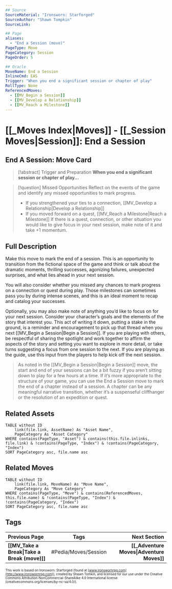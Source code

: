 ```yaml
---
## Source
SourceMaterial: "Ironsworn: Starforged"
SourceAuthor: "Shawn Tompkin"
SourceLink: 

## Page
aliases:
  - "End a Session (move)"
PageType: Move
PageCategory: Session
PageOrder: 5

## Oracle
MoveName: End a Session
InlineCmd: EAS
Trigger: "When you end a significant session or chapter of play"
RollType: None
ReferencedMoves: 
  - [[MV_Begin a Session]]
  - [[MV_Develop a Relationship]]
  - [[MV_Reach a Milestone]]
---
```

# [[_Moves Index|Moves]] - [[_Session Moves|Session]]: End a Session

## End A Session: Move Card
>[!abstract]  Trigger and Preparation
>**When you end a significant session or chapter of play...**
>

>[!question] Missed Opportunities
>Reflect on the events of the game and identify any missed opportunities to mark progress.
>	- If you strengthened your ties to a connection, [[MV_Develop a Relationship|Develop a Relationship]]
>	- If you moved forward on a quest, [[MV_Reach a Milestone|Reach a Milestone]]
>If there is a quest, connection, or other situation you would like to give focus in your next session, make note of it and take +1 momentum.



## Full Description
Make this move to mark the end of a session. This is an opportunity to transition from the fictional space of the game and think or talk about the dramatic moments, thrilling successes, agonizing failures, unexpected surprises, and what lies ahead in your next session. 

You will also consider whether you missed any chances to mark progress on a connection or quest during play. Those milestones can sometimes pass you by during intense scenes, and this is an ideal moment to recap and catalog your successes. 

Optionally, you may also make note of anything you’d like to focus on for your next session. Consider your character’s goals and the elements of the story that interest you. This act of writing it down, putting a stake in the ground, is a reminder and encouragement to pick up that thread when you next [[MV_Begin a Session|Begin a Session]]. If you are playing with others, be respectful of sharing the spotlight and work together to affirm the aspects of the story and setting you want to explore in more detail, or take turns suggesting a focus from one session to the next. If you are playing as the guide, use this input from the players to help kick off the next session.

>As noted in the [[MV_Begin a Session|Begin a Session]] move, the start and end of your sessions can be a bit fuzzy if you aren’t sitting down to play for a few hours at a time. If it’s more appropriate to the structure of your game, you can use the End a Session move to mark the end of a chapter instead of a session. A chapter can be any meaningful narrative transition, whether it’s a suspenseful cliffhanger or the resolution of an expedition or quest.

## Related Assets
```dataview
TABLE without ID
	link(file.link, AssetName) As "Asset Name",
	PageCategory As "Asset Category"
WHERE contains(PageType, "Asset") & contains(this.file.inlinks, file.link) & !contains(PageType, "Index") & !contains(PageCategory, "Index")
SORT PageCategory asc, file.name asc
```

## Related Moves
```dataview
TABLE without ID
	link(file.link, MoveName) As "Move Name",
	PageCategory As "Move Category"
WHERE contains(PageType, "Move") & contains(ReferencedMoves, this.file.name) & !contains(PageType, "Index") & !contains(PageCategory, "Index")
SORT PageCategory asc, file.name asc
```

## Tags
| Previous Page | Tags | Next Section |
|:--- |:---:| ---:|
| **[[MV_Take a Break\|Take a Break (move)]]** | #Pedia/Moves/Session | **[[_Adventure Moves\|Adventure Moves]]** |

<font size=-2>This work is based on Ironsworn: Starforged (found at [www.ironswornrpg.com](http://www.ironswornrpg.com)), created by Shawn Tomkin, and licensed for our use under the Creative Commons Attribution-NonCommercial-ShareAlike 4.0 International license  (creativecommons.org/licenses/by-nc-sa/4.0/).</font>